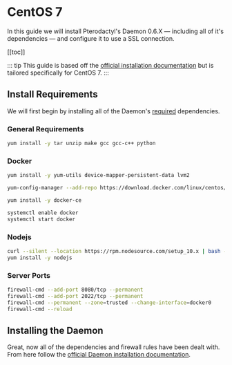 # CentOS 7
In this guide we will install Pterodactyl's Daemon 0.6.X — including all of it's dependencies — and configure it
to use a SSL connection.

[[toc]]

::: tip
This guide is based off the [official installation documentation](/daemon/installing.md) but is tailored specifically for CentOS 7.
:::

## Install Requirements
We will first begin by installing all of the Daemon's [required](/daemon/installing.md#dependencies) dependencies.

### General Requirements
```bash
yum install -y tar unzip make gcc gcc-c++ python
```

### Docker

```bash
yum install -y yum-utils device-mapper-persistent-data lvm2

yum-config-manager --add-repo https://download.docker.com/linux/centos/docker-ce.repo

yum install -y docker-ce

systemctl enable docker
systemctl start docker
```

### Nodejs

```bash
curl --silent --location https://rpm.nodesource.com/setup_10.x | bash -
yum install -y nodejs
```

### Server Ports
```bash
firewall-cmd --add-port 8080/tcp --permanent
firewall-cmd --add-port 2022/tcp --permanent
firewall-cmd --permanent --zone=trusted --change-interface=docker0
firewall-cmd --reload
```

## Installing the Daemon
Great, now all of the dependencies and firewall rules have been dealt with. From here follow the [official Daemon installation documentation](/daemon/installing.md#installing-daemon-software).
